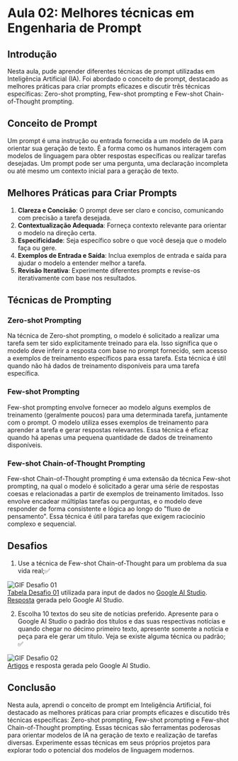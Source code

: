 # Aula 02: Melhores técnicas em Engenharia de Prompt

## Introdução

Nesta aula, pude aprender diferentes técnicas de prompt utilizadas em Inteligência Artificial (IA). Foi abordado o conceito de prompt, destacado as melhores práticas para criar prompts eficazes e discutir três técnicas específicas: Zero-shot prompting, Few-shot prompting e Few-shot Chain-of-Thought prompting.

## Conceito de Prompt

Um prompt é uma instrução ou entrada fornecida a um modelo de IA para orientar sua geração de texto. É a forma como os humanos interagem com modelos de linguagem para obter respostas específicas ou realizar tarefas desejadas. Um prompt pode ser uma pergunta, uma declaração incompleta ou até mesmo um contexto inicial para a geração de texto.

## Melhores Práticas para Criar Prompts

1. **Clareza e Concisão**: O prompt deve ser claro e conciso, comunicando com precisão a tarefa desejada.
2. **Contextualização Adequada**: Forneça contexto relevante para orientar o modelo na direção certa.
3. **Especificidade**: Seja específico sobre o que você deseja que o modelo faça ou gere.
4. **Exemplos de Entrada e Saída**: Inclua exemplos de entrada e saída para ajudar o modelo a entender melhor a tarefa.
5. **Revisão Iterativa**: Experimente diferentes prompts e revise-os iterativamente com base nos resultados.

## Técnicas de Prompting

### Zero-shot Prompting

Na técnica de Zero-shot prompting, o modelo é solicitado a realizar uma tarefa sem ter sido explicitamente treinado para ela. Isso significa que o modelo deve inferir a resposta com base no prompt fornecido, sem acesso a exemplos de treinamento específicos para essa tarefa. Esta técnica é útil quando não há dados de treinamento disponíveis para uma tarefa específica.

### Few-shot Prompting

Few-shot prompting envolve fornecer ao modelo alguns exemplos de treinamento (geralmente poucos) para uma determinada tarefa, juntamente com o prompt. O modelo utiliza esses exemplos de treinamento para aprender a tarefa e gerar respostas relevantes. Essa técnica é eficaz quando há apenas uma pequena quantidade de dados de treinamento disponíveis.

### Few-shot Chain-of-Thought Prompting

Few-shot Chain-of-Thought prompting é uma extensão da técnica Few-shot prompting, na qual o modelo é solicitado a gerar uma série de respostas coesas e relacionadas a partir de exemplos de treinamento limitados. Isso envolve encadear múltiplas tarefas ou perguntas, e o modelo deve responder de forma consistente e lógica ao longo do "fluxo de pensamento". Essa técnica é útil para tarefas que exigem raciocínio complexo e sequencial.

## Desafios

1. Use a técnica de Few-shot Chain-of-Thought para um problema da sua vida real;✅

![GIF Desafio 01](assets/Desafio1.gif)  
[Tabela Desafio 01](assets/Desafio1.csv) utilizada para input de dados no [Google AI Studio](https://aistudio.google.com/).  
[Resposta](assets/Desafio1.docx) gerada pelo Google AI Studio.

2. Escolha 10 textos do seu site de notícias preferido. Apresente para o Google AI Studio o padrão dos títulos e das suas respectivas notícias e quando chegar no décimo primeiro texto, apresente somente a notícia e peça para ele gerar um título. Veja se existe alguma técnica ou padrão; ✅

![GIF Desafio 02](assets/Desafio2.gif)  
[Artigos](assets/Desafio2.docx) e resposta gerada  pelo Google AI Studio.

## Conclusão

Nesta aula, aprendi o conceito de prompt em Inteligência Artificial, foi destacado as melhores práticas para criar prompts eficazes e discutido três técnicas específicas: Zero-shot prompting, Few-shot prompting e Few-shot Chain-of-Thought prompting. Essas técnicas são ferramentas poderosas para orientar modelos de IA na geração de texto e realização de tarefas diversas. Experimente essas técnicas em seus próprios projetos para explorar todo o potencial dos modelos de linguagem modernos.
